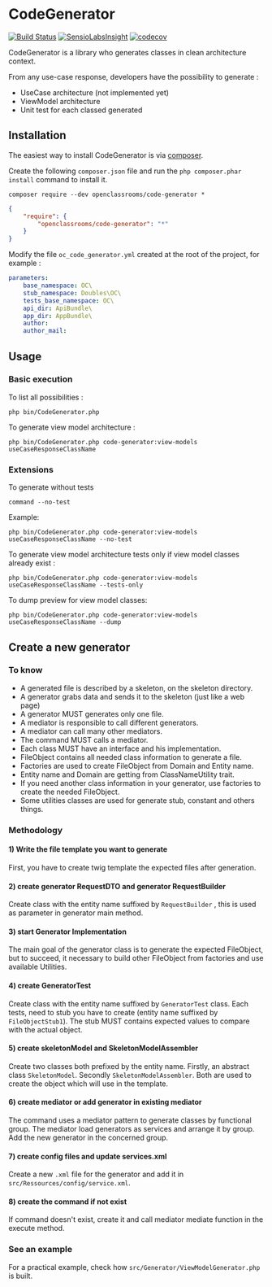 # CodeGenerator
[![Build Status](https://travis-ci.org/OpenClassrooms/CodeGenerator.svg?branch=master)](https://travis-ci.org/OpenClassrooms/CodeGenerator)
[![SensioLabsInsight](https://insight.symfony.com/projects/e91d65d8-55e2-4b66-8649-1bfaf79b67d8/mini.svg)](https://insight.symfony.com/account/widget?project=e91d65d8-55e2-4b66-8649-1bfaf79b67d8)
[![codecov](https://codecov.io/gh/OpenClassrooms/CodeGenerator/branch/master/graph/badge.svg)](https://codecov.io/gh/OpenClassrooms/CodeGenerator)


CodeGenerator is a library who generates classes in clean architecture context. 

From any use-case response, developers have the possibility to generate : 
- UseCase architecture (not implemented yet)
- ViewModel architecture
- Unit test for each classed generated

## Installation
The easiest way to install CodeGenerator is via [composer](http://getcomposer.org/).

Create the following `composer.json` file and run the `php composer.phar install` command to install it.

```commandLine
composer require --dev openclassrooms/code-generator *
```

```json
{
    "require": {
        "openclassrooms/code-generator": "*"
    }
}
```
Modify the file `oc_code_generator.yml` created at the root of the project, for example : 
``` yaml
parameters:
    base_namespace: OC\ 
    stub_namespace: Doubles\OC\
    tests_base_namespace: OC\
    api_dir: ApiBundle\
    app_dir: AppBundle\
    author:
    author_mail:
```

## Usage
### Basic execution
To list all possibilities : 
``` 
php bin/CodeGenerator.php
```
To generate view model architecture : 
``` 
php bin/CodeGenerator.php code-generator:view-models useCaseResponseClassName
```
### Extensions
To generate without tests
``` 
command --no-test
```
Example:
```
php bin/CodeGenerator.php code-generator:view-models useCaseResponseClassName --no-test
```
To generate view model architecture tests only if view model classes already exist : 
``` 
php bin/CodeGenerator.php code-generator:view-models useCaseResponseClassName --tests-only
```
To dump preview for view model classes: 
``` 
php bin/CodeGenerator.php code-generator:view-models useCaseResponseClassName --dump
```
## Create a new generator

### To know
- A generated file is described by a skeleton, on the skeleton directory.
- A generator grabs data and sends it to the skeleton (just like a web page)
- A generator MUST generates only one file.
- A mediator is responsible to call different generators.
- A mediator can call many other mediators.
- The command MUST calls a mediator.
- Each class MUST have an interface and his implementation.
- FileObject contains all needed class information to generate a file.
- Factories are used to create FileObject from Domain and Entity name.
- Entity name and Domain are getting from ClassNameUtility trait.
- If you need another class information in your generator, use factories to create the needed FileObject.
- Some utilities classes are used for generate stub, constant and others things.

### Methodology

#### 1) Write the file template you want to generate 
First, you have to create twig template the expected files after generation.
#### 2) create generator RequestDTO and generator RequestBuilder
Create class with the entity name suffixed by `RequestBuilder` , this is used as parameter in generator main method. 
#### 3) start Generator Implementation
The main goal of the generator class is to generate the expected FileObject, but to succeed, it necessary to build other FileObject from factories and use available Utilities. 
#### 4) create GeneratorTest
Create class with the entity name suffixed by `GeneratorTest` class. Each tests, need to stub you have to create (entity name suffixed by `FileObjectStub1`). The stub MUST contains expected values to compare with the actual object.
#### 5) create skeletonModel and SkeletonModelAssembler
Create two classes both prefixed by the entity name.
Firstly, an abstract class `SkeletonModel`. 
Secondly `SkeletonModelAssembler`. 
Both are used to create the object which will use in the template.
#### 6) create mediator or add generator in existing mediator
The command uses a mediator pattern to generate classes by functional group. 
The mediator load generators as services and arrange it by group. 
Add the new generator in the concerned group.
#### 7) create config files and update services.xml
Create a new `.xml` file for the generator and add it in `src/Ressources/config/service.xml`.
#### 8) create the command if not exist
If command doesn't exist, create it and call mediator mediate function in the execute method. 

### See an example

For a practical example, check how `src/Generator/ViewModelGenerator.php` is built.
